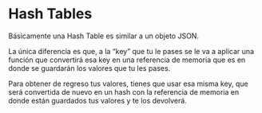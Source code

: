 # Hash Tables

Básicamente una Hash Table es similar a un objeto JSON.

La única diferencia es que, a la “key” que tu le pases se le va a aplicar una función que convertirá esa key en una referencia de memoria que es en donde se guardarán los valores que tu les pases.

Para obtener de regreso tus valores, tienes que usar esa misma key, que será convertida de nuevo en un hash con la referencia de memoria en donde están guardados tus valores y te los devolverá.
